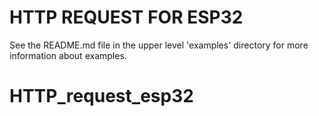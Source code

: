 # HTTP REQUEST FOR ESP32


See the README.md file in the upper level 'examples' directory for more information about examples.
# HTTP_request_esp32


